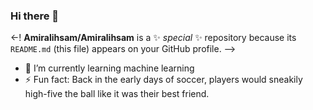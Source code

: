 ### Hi there 👋


<-! **Amiralihsam/Amiralihsam** is a ✨ _special_ ✨ repository because its `README.md` (this file) appears on your GitHub profile. -->

- 🌱 I’m currently learning machine learning
- ⚡ Fun fact: Back in the early days of soccer, players would sneakily high-five the ball like it was their best friend.

